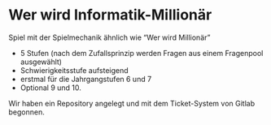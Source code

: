 # Wer wird Informatik-Millionär

Spiel mit der Spielmechanik ähnlich wie “Wer wird Millionär”

- 5 Stufen (nach dem Zufallsprinzip werden Fragen aus einem Fragenpool ausgewählt)
- Schwierigkeitsstufe aufsteigend
- erstmal für die Jahrgangstufen 6 und 7
- Optional 9 und 10.

Wir haben ein Repository angelegt und mit dem Ticket-System von Gitlab 
begonnen.